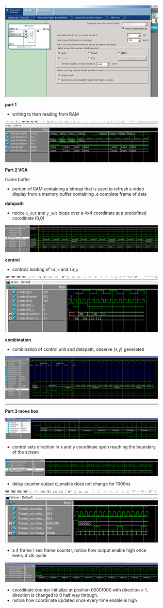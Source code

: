 

![](assets/README-5d3b0.png)


__part 1__
+ writing to then reading from RAM

![](assets/README-ba474.png)


__Part 2 VGA__

frame buffer
+ portion of RAM containing a bitmap that is used to refresh a video display from a memory buffer containing .a complete frame of data


__datapath__
+ notice `x_out` and `y_out` loops over a 4x4 coordinate at a predefined coordinate (0,0)

![](assets/README-17d97.png)


__control__
+ controls loading of `ld_x` and `ld_y`

![](assets/README-cff5a.png)


__combination__
+ combination of control unit and datapath, observe (x,y) generated

![](assets/README-15b05.png)



---

__Part 3 move box__

![](assets/README-c8888.png)
+ control sets direction in x and y coordinate upon reaching the boundary of the screen

![](assets/README-1590d.png)
+ delay counter output d_enable does not change for 1000ns


![](assets/README-3e5c1.png)
+ a 4 frame / sec frame counter, notice how output enable high once every 4 clk cycle


![](assets/README-0dae3.png)
+ coordinate counter initialize at position 00001000 with direction = 1,
direction is changed to 0 half way through.
+ notice how coordinate updated once every time enable is high
